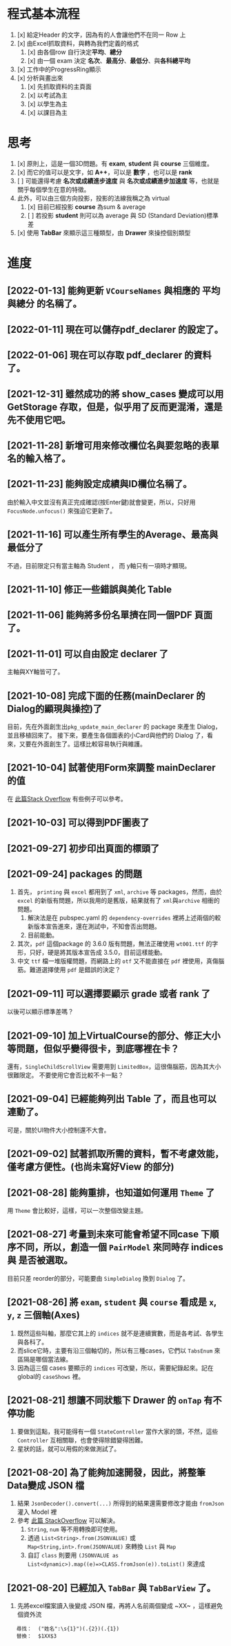 # 程式基本流程
1. [x] 給定Header 的文字，因為有的人會讓他們不在同一 Row 上
2. [x] 由Excel抓取資料，與轉為我們定義的格式
   1. [x] 由各個row 自行決定**平均**、**總分**
   2. [x] 由一個 exam 決定 **名次**、**最高分**、**最低分**、與**各科總平均**
3. [x] 工作中的ProgressRing顯示
4. [x] 分析與畫出來
   1. [x] 先抓取資料的主頁面
   2. [x] 以考試為主
   3. [x] 以學生為主
   4. [x] 以課目為主

# 思考
1. [x] 原則上，這是一個3D問題。有 **exam**, **student** 與 **course** 三個維度。
2. [x] 而它的值可以是文字，如 **A++**，可以是 **數字** ，也可以是 **rank**
3. [ ] 可能還得考慮 **名次或成績進步速度** 與 **名次或成績進步加速度** 等，也就是關乎每個學生在意的特徵。
4. 此外，可以由三個方向投影，投影的法線我稱之為 virtual
   1. [x] 目前已經投影 **course** 為sum & average
   2. [ ] 若投影 **student** 則可以為 average 與 SD (Standard Deviation)標準差
5. [x] 使用 **TabBar** 來顯示這三種類型，由 **Drawer** 來操控個別類型

# 進度
## [2022-01-13] 能夠更新 `VCourseNames` 與相應的 平均與總分 的名稱了。

## [2022-01-11] 現在可以儲存pdf_declarer 的設定了。

## [2022-01-06] 現在可以存取 pdf_declarer 的資料了。

## [2021-12-31] 雖然成功的將 show_cases 變成可以用 GetStorage 存取，但是，似乎用了反而更混淆，還是先不使用它吧。

## [2021-11-28] 新增可用來修改欄位名與要忽略的表單名的輸入格了。

## [2021-11-23] 能夠設定成績與ID欄位名稱了。
由於輸入中文並沒有真正完成確認(按Enter鍵)就會變更，所以，只好用 `FocusNode.unfocus()` 來強迫它更新了。

## [2021-11-16] 可以產生所有學生的Average、最高與最低分了
不過，目前限定只有當主軸為 Student ， 而 y軸只有一項時才顯現。
## [2021-11-10] 修正一些錯誤與美化 Table

## [2021-11-06] 能夠將多份名單擠在同一個PDF 頁面了。
## [2021-11-01] 可以自由設定 declarer 了
主軸與XY軸皆可了。

## [2021-10-08] 完成下面的任務(mainDeclarer 的 Dialog的顯現與操控)了
目前，先在外面創生出`pkg_update_main_declarer` 的 package 來產生 Dialog，並且移植回來了。
接下來，要產生各個圖表的小Card與他們的 Dialog 了，看來，又要在外面創生了。這樣比較容易執行與維護。

## [2021-10-04] 試著使用Form來調整 mainDeclarer 的值
在 [此篇Stack Overflow](https://stackoverflow.com/questions/64544571/flutter-getx-forms-validation) 有些例子可以參考。

## [2021-10-03] 可以得到PDF圖表了
## [2021-09-27] 初步印出頁面的標頭了
## [2021-09-24] packages 的問題
1. 首先， `printing` 與 `excel` 都用到了 `xml`, `archive` 等 packages，然而，由於 `excel` 的新版有問題，所以我用的是舊版，結果就有了 `xml`與`archive` 相衝的問題。
   1. 解決法是在 pubspec.yaml 的 `dependency-overrides` 裡將上述兩個的較新版本宣告進來，還在測試中，不知會否出問題。
   2. 目前能動。
2. 其次，`pdf` 這個package 的 3.6.0 版有問題，無法正確使用 `wt001.ttf` 的字形，只好，硬是將其版本宣告成 3.5.0，目前這樣能動。
3. 中文 `ttf` 檔一堆版權問題，而網路上的 `otf` 又不能直接在 `pdf` 裡使用，真傷腦筋。難道選擇使用 `pdf` 是錯誤的決定？
## [2021-09-11] 可以選擇要顯示 grade 或者 rank 了
以後可以顯示標準差嗎？

## [2021-09-10] 加上VirtualCourse的部分、修正大小等問題，但似乎變得很卡，到底哪裡在卡？
還有，`SingleChildScrollView` 需要用到 `LimitedBox`，這很傷腦筋，因為其大小很難限定。
不要使用它會否比較不卡一點？
## [2021-09-04] 已經能夠列出 Table 了，而且也可以連動了。
可是，關於UI物件大小控制還不大會。

## [2021-09-02] 試著抓取所需的資料，暫不考慮效能，僅考慮方便性。(也尚未寫好View 的部分)
## [2021-08-28] 能夠重排，也知道如何運用 `Theme` 了
用 `Theme` 會比較好，這樣，可以一次整個改變主題。
## [2021-08-27] 考量到未來可能會希望不同case 下順序不同，所以，創造一個 `PairModel` 來同時存 indices 與 是否被選取。
目前只差 reorder的部分，可能要由 `SimpleDialog` 換到 `Dialog` 了。
## [2021-08-26] 將 `exam`, `student` 與 `course` 看成是 `x`, `y`, `z` 三個軸(Axes)
1. 既然這些叫軸，那麼它其上的 `indices` 就不是連續實數，而是各考試、各學生與各科了。
2. 而slice它時，主要有沿三個軸切的，所以有三種cases，它們以 `TabsEnum` 來區隔是哪個當法線。
3. 因為這三個 cases 要顯示的 `indices` 可改變，所以，需要紀錄起來。記在 global的 `caseShows` 裡。
   
## [2021-08-21] 想讓不同狀態下 Drawer 的 `onTap` 有不停功能
1. 要做到這點，我可能得有一個 `StateController` 當作大家的頭，不然，這些 `Controller` 互相關聯，也會使得除錯變得困難。
2. 星狀的話，就可以用假的來做測試了。 
## [2021-08-20] 為了能夠加速開發，因此，將整筆Data變成 JSON 檔
1. 結果 `JsonDecoder().convert(...)` 所得到的結果還需要修改才能由 `fromJson` 灌入 Model 裡
2. 參考 [此篇 StackOverflow](https://stackoverflow.com/questions/53376518/dart-json-string-convert-to-list-string) 可以解決。
   1. `String`, `num` 等不用轉換即可使用。
   2. 透過 `List<String>.from(JSONVALUE)` 或 `Map<String,int>.from(JSONVALUE)` 來轉換 `List` 與 `Map`
   3. 自訂 `class` 則要用 `(JSONVALUE as List<dynamic>).map((e)=>CLASS.fromJson(e)).toList()` 來達成
## [2021-08-20] 已經加入 `TabBar` 與 `TabBarView` 了。
1. 先將excel檔案讀入後變成 JSON 檔，再將人名前兩個變成 ~XX~ ，這樣避免個資外流
``` regexp
   尋找：  ("姓名":\s{1}")(.{2})(.{1})
   替換：  $1XX$3
```
